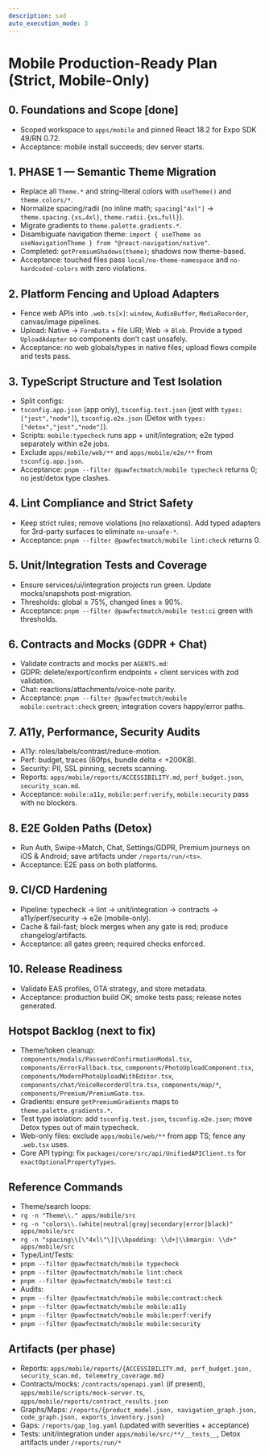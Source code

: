 ```yaml
---
description: sad
auto_execution_mode: 3
---
```


# Mobile Production-Ready Plan (Strict, Mobile-Only)

## 0. Foundations and Scope [done]

- Scoped workspace to `apps/mobile` and pinned React 18.2 for Expo SDK 49/RN 0.72.
- Acceptance: mobile install succeeds; dev server starts.

## 1. PHASE 1 — Semantic Theme Migration

- Replace all `Theme.*` and string-literal colors with `useTheme()` and `theme.colors/*`.
- Normalize spacing/radii (no inline math; `spacing["4xl"]` → `theme.spacing.{xs…4xl}`, `theme.radii.{xs…full}`).
- Migrate gradients to `theme.palette.gradients.*`.
- Disambiguate navigation theme: `import { useTheme as useNavigationTheme } from "@react-navigation/native"`.
- Completed: `getPremiumShadows(theme)`; shadows now theme-based.
- Acceptance: touched files pass `local/no-theme-namespace` and `no-hardcoded-colors` with zero violations.

## 2. Platform Fencing and Upload Adapters

- Fence web APIs into `.web.ts[x]`: `window`, `AudioBuffer`, `MediaRecorder`, canvas/image pipelines.
- Upload: Native → `FormData` + file URI; Web → `Blob`. Provide a typed `UploadAdapter` so components don’t cast unsafely.
- Acceptance: no web globals/types in native files; upload flows compile and tests pass.

## 3. TypeScript Structure and Test Isolation

- Split configs:
- `tsconfig.app.json` (app only), `tsconfig.test.json` (jest with `types: ["jest","node"]`), `tsconfig.e2e.json` (Detox with `types: ["detox","jest","node"]`).
- Scripts: `mobile:typecheck` runs app + unit/integration; e2e typed separately within e2e jobs.
- Exclude `apps/mobile/web/**` and `apps/mobile/e2e/**` from `tsconfig.app.json`.
- Acceptance: `pnpm --filter @pawfectmatch/mobile typecheck` returns 0; no jest/detox type clashes.

## 4. Lint Compliance and Strict Safety

- Keep strict rules; remove violations (no relaxations). Add typed adapters for 3rd-party surfaces to eliminate `no-unsafe-*`.
- Acceptance: `pnpm --filter @pawfectmatch/mobile lint:check` returns 0.

## 5. Unit/Integration Tests and Coverage

- Ensure services/ui/integration projects run green. Update mocks/snapshots post-migration.
- Thresholds: global ≥ 75%, changed lines ≥ 90%.
- Acceptance: `pnpm --filter @pawfectmatch/mobile test:ci` green with thresholds.

## 6. Contracts and Mocks (GDPR + Chat)

- Validate contracts and mocks per `AGENTS.md`:
- GDPR: delete/export/confirm endpoints + client services with zod validation.
- Chat: reactions/attachments/voice-note parity.
- Acceptance: `pnpm --filter @pawfectmatch/mobile mobile:contract:check` green; integration covers happy/error paths.

## 7. A11y, Performance, Security Audits

- A11y: roles/labels/contrast/reduce-motion.
- Perf: budget, traces (60fps, bundle delta < +200KB).
- Security: PII, SSL pinning, secrets scanning.
- Reports: `apps/mobile/reports/ACCESSIBILITY.md`, `perf_budget.json`, `security_scan.md`.
- Acceptance: `mobile:a11y`, `mobile:perf:verify`, `mobile:security` pass with no blockers.

## 8. E2E Golden Paths (Detox)

- Run Auth, Swipe→Match, Chat, Settings/GDPR, Premium journeys on iOS & Android; save artifacts under `/reports/run/<ts>`.
- Acceptance: E2E pass on both platforms.

## 9. CI/CD Hardening

- Pipeline: typecheck → lint → unit/integration → contracts → a11y/perf/security → e2e (mobile-only).
- Cache & fail-fast; block merges when any gate is red; produce changelog/artifacts.
- Acceptance: all gates green; required checks enforced.

## 10. Release Readiness

- Validate EAS profiles, OTA strategy, and store metadata.
- Acceptance: production build OK; smoke tests pass; release notes generated.

## Hotspot Backlog (next to fix)

- Theme/token cleanup: `components/modals/PasswordConfirmationModal.tsx`, `components/ErrorFallback.tsx`, `components/PhotoUploadComponent.tsx`, `components/ModernPhotoUploadWithEditor.tsx`, `components/chat/VoiceRecorderUltra.tsx`, `components/map/*`, `components/Premium/PremiumGate.tsx`.
- Gradients: ensure `getPremiumGradients` maps to `theme.palette.gradients.*`.
- Test type isolation: add `tsconfig.test.json`, `tsconfig.e2e.json`; move Detox types out of main typecheck.
- Web-only files: exclude `apps/mobile/web/**` from app TS; fence any `.web.tsx` uses.
- Core API typing: fix `packages/core/src/api/UnifiedAPIClient.ts` for `exactOptionalPropertyTypes`.

## Reference Commands

- Theme/search loops:
- `rg -n "Theme\\." apps/mobile/src`
- `rg -n "colors\\.(white|neutral|gray|secondary|error|black)" apps/mobile/src`
- `rg -n "spacing\\[\"4xl\"\]|\\bpadding: \\d+|\\bmargin: \\d+" apps/mobile/src`
- Type/Lint/Tests:
- `pnpm --filter @pawfectmatch/mobile typecheck`
- `pnpm --filter @pawfectmatch/mobile lint:check`
- `pnpm --filter @pawfectmatch/mobile test:ci`
- Audits:
- `pnpm --filter @pawfectmatch/mobile mobile:contract:check`
- `pnpm --filter @pawfectmatch/mobile mobile:a11y`
- `pnpm --filter @pawfectmatch/mobile mobile:perf:verify`
- `pnpm --filter @pawfectmatch/mobile mobile:security`

## Artifacts (per phase)

- Reports: `apps/mobile/reports/{ACCESSIBILITY.md, perf_budget.json, security_scan.md, telemetry_coverage.md}`
- Contracts/mocks: `/contracts/openapi.yaml` (if present), `apps/mobile/scripts/mock-server.ts`, `apps/mobile/reports/contract_results.json`
- Graphs/Maps: `/reports/{product_model.json, navigation_graph.json, code_graph.json, exports_inventory.json}`
- Gaps: `/reports/gap_log.yaml` (updated with severities + acceptance)
- Tests: unit/integration under `apps/mobile/src/**/__tests__`, Detox artifacts under `/reports/run/*`